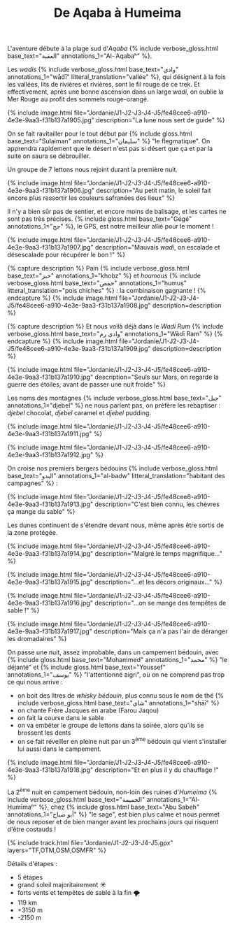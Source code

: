 ﻿---
title: "De Aqaba à Humeima"
permalink: /Jordanie/J1-J2-J3-J4-J5/
sidebar:
  nav: "jordanie"
enable_tracks: true
---

L'aventure débute à la plage sud d'*Aqaba*
{% include verbose_gloss.html base_text="العقبة" annotations_1="Al-ʿAqabaʰ" %}.

Les *wadis*
{% include verbose_gloss.html base_text="وادي" annotations_1="wādī" litteral_translation="vallée" %},
qui désignent à la fois les vallées, lits de rivières et rivières, sont le fil rouge de ce trek.
Et effectivement, après une bonne ascension dans un large *wadi*, on oublie la Mer Rouge au profit des sommets rouge-orangé.

{% include image.html file="Jordanie/J1-J2-J3-J4-J5/fe48cee6-a910-4e3e-9aa3-f31b137a1905.jpg" description="La lune nous sert de guide" %}

On se fait ravitailler pour le tout début par {% include gloss.html base_text="Sulaiman" annotations_1="سليمان" %} "le flegmatique".
On apprendra rapidement que le désert n'est pas si désert que ça et par la suite on saura se débrouiller.

Un groupe de 7 lettons nous rejoint durant la première nuit.

{% include image.html file="Jordanie/J1-J2-J3-J4-J5/fe48cee6-a910-4e3e-9aa3-f31b137a1906.jpg" description="Au petit matin, le soleil fait encore plus ressortir les couleurs safranées des lieux" %}

Il n'y a bien sûr pas de sentier, et encore moins de balisage, et les cartes ne sont pas très précises.
{% include gloss.html base_text="Gégé" annotations_1="جج" %}, le GPS, est notre meilleur allié pour le moment !

{% include image.html file="Jordanie/J1-J2-J3-J4-J5/fe48cee6-a910-4e3e-9aa3-f31b137a1907.jpg" description="Mauvais *wadi*, on escalade et désescalade pour récupérer le bon !" %}

{% capture description %}
Pain
{% include verbose_gloss.html base_text="خبز" annotations_1="khobz" %}
et *houmous*
{% include verbose_gloss.html base_text="حمص" annotations_1="ḥumuṣ" litteral_translation="pois chiches" %} :
la combinaison gagnante !
{% endcapture %}
{% include image.html file="Jordanie/J1-J2-J3-J4-J5/fe48cee6-a910-4e3e-9aa3-f31b137a1908.jpg" description=description %}

{% capture description %}
Et nous voilà déjà dans le *Wadi Rum*
{% include verbose_gloss.html base_text="وادي رم" annotations_1="Wādī Ram" %}
{% endcapture %}
{% include image.html file="Jordanie/J1-J2-J3-J4-J5/fe48cee6-a910-4e3e-9aa3-f31b137a1909.jpg" description=description %}

{% include image.html file="Jordanie/J1-J2-J3-J4-J5/fe48cee6-a910-4e3e-9aa3-f31b137a1910.jpg" description="Seuls sur Mars, on regarde la guerre des étoiles, avant de passer une nuit froide" %}

Les noms des montagnes
{% include verbose_gloss.html base_text="جبل" annotations_1="djebel" %}
ne nous parlent pas, on préfère les rebaptiser : *djebel* chocolat, *djebel* caramel et *djebel* pudding.

{% include image.html file="Jordanie/J1-J2-J3-J4-J5/fe48cee6-a910-4e3e-9aa3-f31b137a1911.jpg" %}

{% include image.html file="Jordanie/J1-J2-J3-J4-J5/fe48cee6-a910-4e3e-9aa3-f31b137a1912.jpg" %}

On croise nos premiers bergers bédouins
{% include verbose_gloss.html base_text="البدو" annotations_1="al-badw" litteral_translation="habitant des campagnes" %} :

{% include image.html file="Jordanie/J1-J2-J3-J4-J5/fe48cee6-a910-4e3e-9aa3-f31b137a1913.jpg" description="C'est bien connu, les chèvres ça mange du sable" %}

Les dunes continuent de s'étendre devant nous, même après être sortis de la zone protégée.

{% include image.html file="Jordanie/J1-J2-J3-J4-J5/fe48cee6-a910-4e3e-9aa3-f31b137a1914.jpg" description="Malgré le temps magnifique..." %}

{% include image.html file="Jordanie/J1-J2-J3-J4-J5/fe48cee6-a910-4e3e-9aa3-f31b137a1915.jpg" description="...et les décors originaux..." %}

{% include image.html file="Jordanie/J1-J2-J3-J4-J5/fe48cee6-a910-4e3e-9aa3-f31b137a1916.jpg" description="...on se mange des tempêtes de sable !" %}

{% include image.html file="Jordanie/J1-J2-J3-J4-J5/fe48cee6-a910-4e3e-9aa3-f31b137a1917.jpg" description="Mais ça n'a pas l'air de déranger les dromadaires" %}

On passe une nuit, assez improbable, dans un campement bédouin,
avec {% include gloss.html base_text="Mohammed" annotations_1="محمد" %} "le déjanté"
et {% include gloss.html base_text="Youssef" annotations_1="يوسف" %} "l'attentionné aigri",
où on ne comprend pas trop ce qui nous arrive :
* on boit des litres de *whisky bédouin*, plus connu sous le nom de thé
  {% include verbose_gloss.html base_text="شاي" annotations_1="shāī" %}
* on chante Frère Jacques en arabe (Farou Jaqou)
* on fait la course dans le sable
* on va embêter le groupe de lettons dans la soirée, alors qu'ils se brossent les dents
* on se fait réveiller en pleine nuit par un 3<sup>ème</sup> bédouin qui vient s'installer lui aussi dans le campement.

{% include image.html file="Jordanie/J1-J2-J3-J4-J5/fe48cee6-a910-4e3e-9aa3-f31b137a1918.jpg" description="Et en plus il y du chauffage !" %}

La 2<sup>ème</sup> nuit en campement bédouin, non-loin des ruines d'*Humeima*
{% include verbose_gloss.html base_text="الحميمة" annotations_1="Al-Ḥumīmaʰ" %},
chez {% include gloss.html base_text="Abu Sabeh" annotations_1="أبو صباح" %} "le sage",
est bien plus calme et nous permet de nous reposer et de bien manger avant les prochains jours qui risquent d'être costauds !

{% include track.html file="Jordanie/J1-J2-J3-J4-J5.gpx" layers="TF,OTM,OSM,OSMFR" %}

Détails d'étapes :
* 5 étapes
* grand soleil majoritairement :sunny:
* forts vents et tempêtes de sable à la fin :tornado:
* 119 km
* +3150 m
* -2150 m

